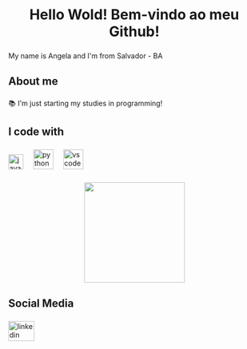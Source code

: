 <h1 align="center">Hello Wold! Bem-vindo ao meu Github!</h1>

###

<p align="left">My name is Angela and I'm from Salvador - BA</p>

###

<h2 align="left">About me</h2>

###

<p align="left">📚 I'm just starting my studies in programming!</p>

###

<h2 align="left">I code with</h2>

###

<div align="left">
  <img src="https://cdn.jsdelivr.net/gh/devicons/devicon/icons/javascript/javascript-original.svg" height="30" alt="javascript logo"  />
  <img width="12" />
  <img src="https://cdn.jsdelivr.net/gh/devicons/devicon/icons/python/python-original.svg" height="40" alt="python logo"  />
  <img width="12" />
  <img src="https://cdn.jsdelivr.net/gh/devicons/devicon/icons/vscode/vscode-original.svg" height="40" alt="vscode logo"  />
</div>

###

<div align="center">
  <img height="201" src="https://i.pinimg.com/564x/29/f8/e0/29f8e0398171290d487617bf043e89bd.jpg"  />
</div>

###

<h2 align="left">Social Media</h2>

###

<div align="left">
  <a href="https://www.linkedin.com/in/angela-ataide-656488220/" target="_blank">
    <img src="https://raw.githubusercontent.com/maurodesouza/profile-readme-generator/master/src/assets/icons/social/linkedin/default.svg" width="52" height="40" alt="linkedin logo"  />
  </a>
</div>

###
